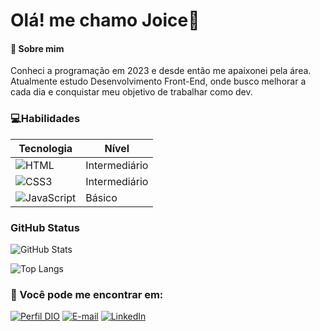 # Olá! me chamo Joice👋


#### 🌱 Sobre mim
Conheci a programação em 2023 e desde então me apaixonei pela área. Atualmente estudo Desenvolvimento Front-End, onde busco melhorar a cada dia e conquistar meu objetivo de trabalhar como dev.

### **💻Habilidades**

| Tecnologia  | Nível   |
| -------     | -------- |
|![HTML](https://img.shields.io/badge/HTML5-E34F26?style=for-the-badge&logo=html5&logoColor=white)| Intermediário   |
|![CSS3](https://img.shields.io/badge/CSS3-1572B6?style=for-the-badge&logo=css3&logoColor=white) | Intermediário   |
|![JavaScript](https://img.shields.io/badge/JavaScript-F7DF1E?style=for-the-badge&logo=javascript&logoColor=black) | Básico   |


### **GitHub Status**

![GitHub Stats](https://github-readme-stats.vercel.app/api?username=R-JoiceAraujo&theme=synthwave&bg_color=000&border_color=AA42F7&show_icons=true&icon_color=AA42F7&title_color=AA42F7&text_color=FFF)

![Top Langs](https://github-readme-stats-git-masterrstaa-rickstaa.vercel.app/api/top-langs/?username=R-JoiceAraujo&layout=compact&bg_color=000&border_color=AA42F7&title_color=AA42F7&text_color=FFF)

### **📲 Você pode me encontrar em:**

[![Perfil DIO](https://img.shields.io/badge/-Meu%20Perfil%20na%20DIO-9400D3?style=for-the-badge)](https://www.dio.me/users/ja0779252)
[![E-mail](https://img.shields.io/badge/-Email-000?style=for-the-badge&logo=gmail&logoColor=AA42F7)](mailto:ja0779252@gmail.com)
[![LinkedIn](https://img.shields.io/badge/-LinkedIn-000?style=for-the-badge&logo=linkedin&logoColor=AA42F7)](https://www.linkedin.com/in/joice-araujo-dev24/)

